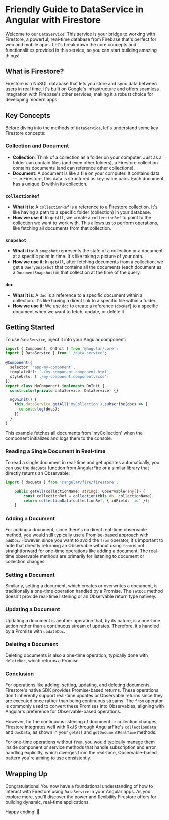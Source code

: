 # Friendly Guide to DataService in Angular with Firestore

Welcome to our `DataService`! This service is your bridge to working with Firestore, a powerful, real-time database from Firebase that's perfect for web and mobile apps. Let's break down the core concepts and functionalities provided in this service, so you can start building amazing things!

## What is Firestore?

Firestore is a NoSQL database that lets you store and sync data between users in real time. It's built on Google's infrastructure and offers seamless integration with Firebase's other services, making it a robust choice for developing modern apps.

## Key Concepts

Before diving into the methods of `DataService`, let's understand some key Firestore concepts:

### Collection and Document

- **Collection**: Think of a collection as a folder on your computer. Just as a folder can contain files (and even other folders), a Firestore collection contains documents (and can reference other collections).
- **Document**: A document is like a file on your computer. It contains data — in Firestore, this data is structured as key-value pairs. Each document has a unique ID within its collection.

### `collectionRef`

- **What it is**: A `collectionRef` is a reference to a Firestore collection. It's like having a path to a specific folder (collection) in your database.
- **How we use it**: In `getAll`, we create a `collectionRef` to point to the collection we want to work with. This allows us to perform operations, like fetching all documents from that collection.

### `snapshot`

- **What it is**: A `snapshot` represents the state of a collection or a document at a specific point in time. It's like taking a picture of your data.
- **How we use it**: In `getAll`, after fetching documents from a collection, we get a `QuerySnapshot` that contains all the documents (each document as a `DocumentSnapshot`) in that collection at the time of the query.

### `doc`

- **What it is**: A `doc` is a reference to a specific document within a collection. It's like having a direct link to a specific file within a folder.
- **How we use it**: We use `doc` to create a reference (`docRef`) to a specific document when we want to fetch, update, or delete it.


## Getting Started

To use `DataService`, inject it into your Angular component:

```typescript
import { Component, OnInit } from '@angular/core';
import { DataService } from './data.service';

@Component({
  selector: 'app-my-component',
  templateUrl: './my-component.component.html',
  styleUrls: ['./my-component.component.scss']
})
export class MyComponent implements OnInit {
  constructor(private dataService: DataService) {}

  ngOnInit() {
    this.dataService.getAll('myCollection').subscribe(docs => {
      console.log(docs);
    });
  }
}
```

This example fetches all documents from 'myCollection' when the component initializes and logs them to the console.


### Reading a Single Document in Real-time

To read a single document in real-time and get updates automatically, you can use the `docData` function from AngularFire or a similar library that directly returns an Observable:

```typescript
import { docData } from '@angular/fire/firestore';

    public getAll(collectionName: string): Observable<any[]> {
        const collectionRef = collection(this.db, collectionName);
        return collectionData(collectionRef, { idField: 'id' });
    }

```

### Adding a Document

For adding a document, since there's no direct real-time observable method, you would still typically use a Promise-based approach with `addDoc`. However, since you want to avoid the `from` operator, it's important to note that directly returning an Observable without using `from` is not straightforward for one-time operations like adding a document. The real-time observable methods are primarily for listening to document or collection changes.

### Setting a Document

Similarly, setting a document, which creates or overwrites a document, is traditionally a one-time operation handled by a Promise. The `setDoc` method doesn't provide real-time listening or an Observable return type natively.

### Updating a Document

Updating a document is another operation that, by its nature, is a one-time action rather than a continuous stream of updates. Therefore, it's handled by a Promise with `updateDoc`.

### Deleting a Document

Deleting documents is also a one-time operation, typically done with `deleteDoc`, which returns a Promise.

### Conclusion

For operations like adding, setting, updating, and deleting documents, Firestore's native SDK provides Promise-based returns. These operations don't inherently support real-time updates or Observable returns since they are executed once rather than being continuous streams. The `from` operator is commonly used to convert these Promises into Observables, aligning with Angular's preference for Observable-based operations.

However, for the continuous listening of document or collection changes, Firestore integrates well with RxJS through AngularFire's `collectionData` and `docData`, as shown in your `getAll` and `getDocumentRealTime` methods.

For one-time operations without `from`, you would typically manage them inside component or service methods that handle subscription and error handling explicitly, which diverges from the real-time, Observable-based pattern you're aiming to use consistently.

## Wrapping Up

Congratulations! You now have a foundational understanding of how to interact with Firestore using `DataService` in your Angular apps. As you explore more, you'll discover the power and flexibility Firestore offers for building dynamic, real-time applications.

Happy coding! 🚀